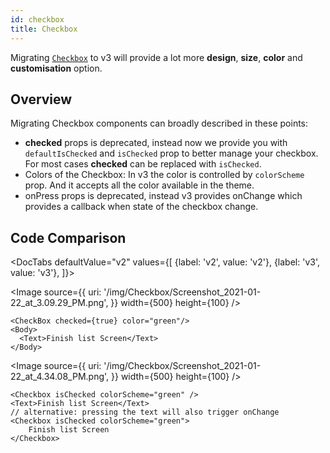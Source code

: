 ```yaml
---
id: checkbox
title: Checkbox
---
```





Migrating [`Checkbox`](checkBox.md) to v3 will provide a lot more **design**, **size**, **color** and **customisation** option.

## Overview

Migrating Checkbox components can broadly described in these points:

- **checked** props is deprecated, instead now we provide you with `defaultIsChecked` and `isChecked` prop to better manage your checkbox. For most cases **checked** can be replaced with `isChecked`.
- Colors of the Checkbox:
  In v3 the color is controlled by `colorScheme` prop. And it accepts all the color available in the theme.
- onPress props is deprecated, instead v3 provides onChange which provides a callback when state of the checkbox change.

## Code Comparison

<DocTabs
defaultValue="v2"
values={[
{label: 'v2', value: 'v2'},
{label: 'v3', value: 'v3'},
]}>
<DocTabItem value="v2">

<Image
  source={{
    uri:
      '/img/Checkbox/Screenshot_2021-01-22_at_3.09.29_PM.png',
  }}
  width={500}
  height={100}
/>

```tsx
<CheckBox checked={true} color="green"/>
<Body>
  <Text>Finish list Screen</Text>
</Body>
```

</DocTabItem>
<DocTabItem value="v3">

<Image
  source={{
    uri:
      '/img/Checkbox/Screenshot_2021-01-22_at_4.34.08_PM.png',
  }}
  width={500}
  height={100}
/>

```tsx
<Checkbox isChecked colorScheme="green" />
<Text>Finish list Screen</Text>
// alternative: pressing the text will also trigger onChange
<Checkbox isChecked colorScheme="green">
	Finish list Screen
</Checkbox>
```

</DocTabItem>
</DocTabs>
